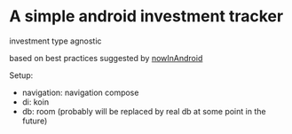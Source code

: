 # A simple android investment tracker

investment type agnostic

based on best practices suggested by [nowInAndroid
](https://github.com/android/nowinandroid)

Setup:
- navigation: navigation compose
- di: koin
- db: room (probably will be replaced by real db at some point in the future)

  
